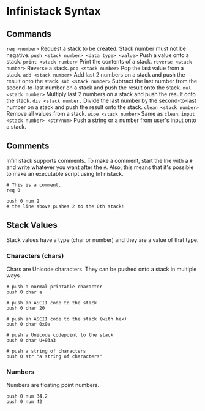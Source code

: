 
# Infinistack Syntax

## Commands

`req <number>` Request a stack to be created. Stack number must not be negative.
`push <stack number> <data type> <value>` Push a value onto a stack.
`print <stack number>` Print the contents of a stack.
`reverse <stack number>` Reverse a stack.
`pop <stack number>` Pop the last value from a stack.
`add <stack number>` Add last 2 numbers on a stack and push the result onto the stack.
`sub <stack number>` Subtract the last number from the second-to-last number on a stack and push the result onto the stack.
`mul <stack number>` Multiply last 2 numbers on a stack and push the result onto the stack.
`div <stack number.` Divide the last number by the second-to-last number on a stack and push the result onto the stack.
`clean <stack number>` Remove all values from a stack.
`wipe <stack number>` Same as `clean`.
`input <stack number> <str/num>` Push a string or a number from user's input onto a stack.

## Comments

Infinistack supports comments. To make a comment, start the lne with a `#` and write whatever you want after the `#`. Also, this means that it's possible to make an executable script using Infinistack.

```
# This is a comment.
req 0

push 0 num 2
# the line above pushes 2 to the 0th stack!
```

## Stack Values

Stack values have a type (char or number) and they are a value of that type.

### Characters (chars)

Chars are Unicode characters. They can be pushed onto a stack in multiple ways.

```
# push a normal printable character
push 0 char a

# push an ASCII code to the stack
push 0 char 20

# push an ASCII code to the stack (with hex)
push 0 char 0x0a

# push a Unicode codepoint to the stack
push 0 char U+03a3

# push a string of characters
push 0 str "a string of characters"
```

### Numbers

Numbers are floating point numbers.

```
push 0 num 34.2
push 0 num 42
```
